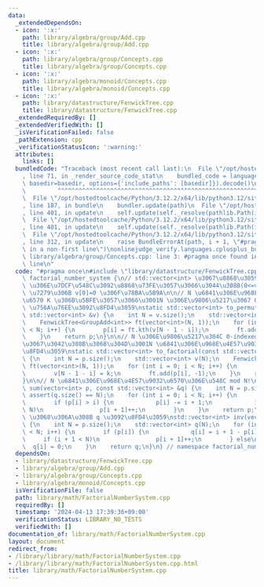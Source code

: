 ```yaml
---
data:
  _extendedDependsOn:
  - icon: ':x:'
    path: library/algebra/group/Add.cpp
    title: library/algebra/group/Add.cpp
  - icon: ':x:'
    path: library/algebra/group/Concepts.cpp
    title: library/algebra/group/Concepts.cpp
  - icon: ':x:'
    path: library/algebra/monoid/Concepts.cpp
    title: library/algebra/monoid/Concepts.cpp
  - icon: ':x:'
    path: library/datastructure/FenwickTree.cpp
    title: library/datastructure/FenwickTree.cpp
  _extendedRequiredBy: []
  _extendedVerifiedWith: []
  _isVerificationFailed: false
  _pathExtension: cpp
  _verificationStatusIcon: ':warning:'
  attributes:
    links: []
  bundledCode: "Traceback (most recent call last):\n  File \"/opt/hostedtoolcache/Python/3.12.2/x64/lib/python3.12/site-packages/onlinejudge_verify/documentation/build.py\"\
    , line 71, in _render_source_code_stat\n    bundled_code = language.bundle(stat.path,\
    \ basedir=basedir, options={'include_paths': [basedir]}).decode()\n          \
    \         ^^^^^^^^^^^^^^^^^^^^^^^^^^^^^^^^^^^^^^^^^^^^^^^^^^^^^^^^^^^^^^^^^^^^^^^^^^^^^^^^^\n\
    \  File \"/opt/hostedtoolcache/Python/3.12.2/x64/lib/python3.12/site-packages/onlinejudge_verify/languages/cplusplus.py\"\
    , line 187, in bundle\n    bundler.update(path)\n  File \"/opt/hostedtoolcache/Python/3.12.2/x64/lib/python3.12/site-packages/onlinejudge_verify/languages/cplusplus_bundle.py\"\
    , line 401, in update\n    self.update(self._resolve(pathlib.Path(included), included_from=path))\n\
    \  File \"/opt/hostedtoolcache/Python/3.12.2/x64/lib/python3.12/site-packages/onlinejudge_verify/languages/cplusplus_bundle.py\"\
    , line 401, in update\n    self.update(self._resolve(pathlib.Path(included), included_from=path))\n\
    \  File \"/opt/hostedtoolcache/Python/3.12.2/x64/lib/python3.12/site-packages/onlinejudge_verify/languages/cplusplus_bundle.py\"\
    , line 312, in update\n    raise BundleErrorAt(path, i + 1, \"#pragma once found\
    \ in a non-first line\")\nonlinejudge_verify.languages.cplusplus_bundle.BundleErrorAt:\
    \ library/algebra/group/Concepts.cpp: line 3: #pragma once found in a non-first\
    \ line\n"
  code: "#pragma once\n#include \"library/datastructure/FenwickTree.cpp\"\nnamespace\
    \ factorial_number_system {\n// std::vector<int> \u3067\u8868\u3059\n// v[i]*i!\
    \ \u306E\u7DCF\u548C\u3092\u8868\u73FE\u3057\u3066\u3044\u308B(0<=v[i]<=i)\n//\
    \ \u7279\u306B v[0]=0 \u306F\u78BA\u5B9A\n\n// N \u6841\u306E\u968E\u4E57\u9032\
    \u6570 K \u306B\u5BFE\u3057\u3066\u3001N \u306E\u9806\u5217\u3067 0-indexed K\
    \ \u756A\u76EE\u3092\u8FD4\u3059\nstatic std::vector<int> to_permutation(const\
    \ std::vector<int> &v) {\n    int N = v.size();\n    std::vector<int> p(N);\n\
    \    FenwickTree<GroupAdd<int>> ft(vector<int>(N, 1));\n    for (int i = 0; i\
    \ < N; i++) {\n        p[i] = ft.kth(v[N - 1 - i]);\n        ft.add(p[i], -1);\n\
    \    }\n    return p;\n}\n\n// N \u306E\u9806\u5217\u304C 0-indexed K \u756A\u76EE\
    \u3067\u3042\u308B\u3068\u304D\u3001N \u6841\u306E\u968E\u4E57\u9032\u6570 K \u3092\
    \u8FD4\u3059\nstatic std::vector<int> to_factorial(const std::vector<int> &p)\
    \ {\n    int N = p.size();\n    std::vector<int> v(N);\n    FenwickTree<GroupAdd<int>>\
    \ ft(vector<int>(N, 1));\n    for (int i = 0; i < N; i++) {\n        int k = ft.sum(p[i]);\n\
    \        v[N - 1 - i] = k;\n        ft.add(p[i], -1);\n    }\n    return v;\n\
    }\n\n// N \u6841\u306E\u968E\u4E57\u9032\u6570\u306E\u548C mod N!\nstd::vector<int>\
    \ sum(vector<int> p, const std::vector<int> &q) {\n    int N = p.size();\n   \
    \ assert(q.size() == N);\n    for (int i = 0; i < N; i++) {\n        p[i] += q[i];\n\
    \        if (p[i] > i) {\n            p[i] -= i + 1;\n            if (i + 1 <\
    \ N)\n                p[i + 1]++;\n        }\n    }\n    return p;\n}\n\n// sum(p,q)=0\
    \ \u3068\u306A\u308B q \u3092\u8FD4\u3059\nstd::vector<int> inv(vector<int> p)\
    \ {\n    int N = p.size();\n    std::vector<int> q(N);\n    for (int i = 0; i\
    \ < N; i++) {\n        if (p[i]) {\n            q[i] = i + 1 - p[i];\n       \
    \     if (i + 1 < N)\n                p[i + 1]++;\n        } else\n          \
    \  q[i] = 0;\n    }\n    return q;\n}\n} // namespace factorial_number_system\n"
  dependsOn:
  - library/datastructure/FenwickTree.cpp
  - library/algebra/group/Add.cpp
  - library/algebra/group/Concepts.cpp
  - library/algebra/monoid/Concepts.cpp
  isVerificationFile: false
  path: library/math/FactorialNumberSystem.cpp
  requiredBy: []
  timestamp: '2024-04-13 17:39:36+09:00'
  verificationStatus: LIBRARY_NO_TESTS
  verifiedWith: []
documentation_of: library/math/FactorialNumberSystem.cpp
layout: document
redirect_from:
- /library/library/math/FactorialNumberSystem.cpp
- /library/library/math/FactorialNumberSystem.cpp.html
title: library/math/FactorialNumberSystem.cpp
---
```

